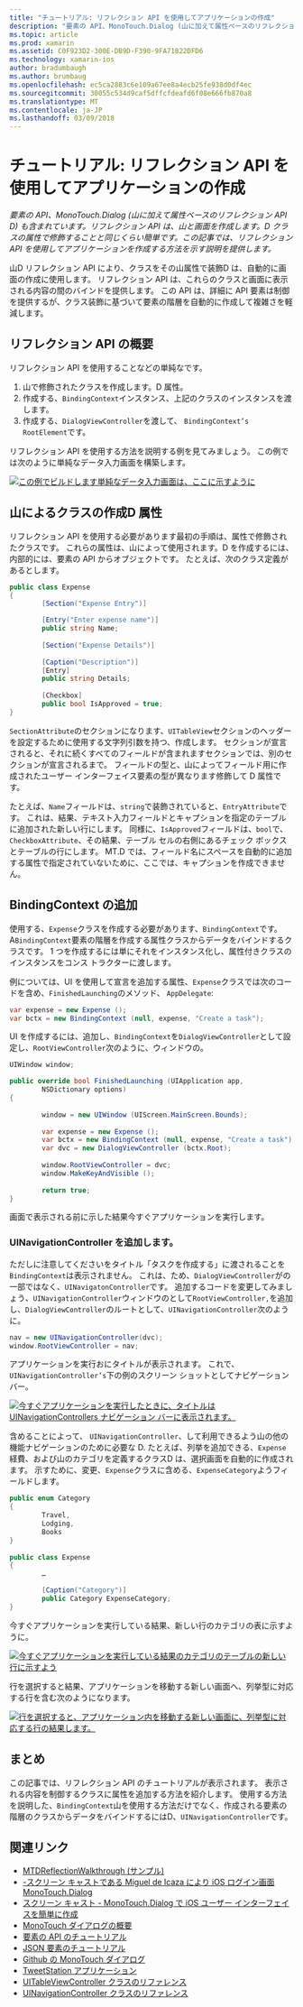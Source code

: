 ```yaml
---
title: "チュートリアル: リフレクション API を使用してアプリケーションの作成"
description: "要素の API、MonoTouch.Dialog (山に加えて属性ベースのリフレクション API D) も含まれています。 リフレクション API は、山と画面を作成します。D クラスの属性で修飾することと同じくらい簡単です。 この記事では、リフレクション API を使用してアプリケーションを作成する方法を示す説明を提供します。"
ms.topic: article
ms.prod: xamarin
ms.assetid: C0F923D2-300E-DB9D-F390-9FA71B22DFD6
ms.technology: xamarin-ios
author: bradumbaugh
ms.author: brumbaug
ms.openlocfilehash: ec5ca2883c6e109a67ee8a4ecb25fe938d0df4ec
ms.sourcegitcommit: 30055c534d9caf5dffcfdeafd6f08e666fb870a8
ms.translationtype: MT
ms.contentlocale: ja-JP
ms.lasthandoff: 03/09/2018
---
```

# <a name="walkthrough-creating-an-application-using-the-reflection-api"></a>チュートリアル: リフレクション API を使用してアプリケーションの作成

_要素の API、MonoTouch.Dialog (山に加えて属性ベースのリフレクション API D) も含まれています。リフレクション API は、山と画面を作成します。D クラスの属性で修飾することと同じくらい簡単です。この記事では、リフレクション API を使用してアプリケーションを作成する方法を示す説明を提供します。_


山D リフレクション API により、クラスをその山属性で装飾D は、自動的に画面の作成に使用します。 リフレクション API は、これらのクラスと画面に表示される内容の間のバインドを提供します。 この API は、詳細に API 要素は制御を提供するが、クラス装飾に基づいて要素の階層を自動的に作成して複雑さを軽減します。

 <a name="Getting_Started_with_the_Reflection_API" />


## <a name="getting-started-with-the-reflection-api"></a>リフレクション API の概要

リフレクション API を使用することなどの単純なです。

1.  山で修飾されたクラスを作成します。D 属性。
1.  作成する、`BindingContext`インスタンス、上記のクラスのインスタンスを渡します。 
1.  作成する、`DialogViewController`を渡して、 `BindingContext’s` `RootElement`です。 


リフレクション API を使用する方法を説明する例を見てみましょう。 この例では次のように単純なデータ入力画面を構築します。

 [![](reflection-api-walkthrough-images/01-expense-entry.png "この例でビルドします単純なデータ入力画面は、ここに示すように")](reflection-api-walkthrough-images/01-expense-entry.png#lightbox)

 <a name="Creating_a_Class_with_MT.D_Attributes" />


## <a name="creating-a-class-with-mtd-attributes"></a>山によるクラスの作成D 属性

リフレクション API を使用する必要があります最初の手順は、属性で修飾されたクラスです。 これらの属性は、山によって使用されます。D を作成するには、内部的には、要素の API からオブジェクトです。 たとえば、次のクラス定義があるとします。

```csharp
public class Expense
{
        [Section("Expense Entry")]

        [Entry("Enter expense name")]
        public string Name;
        
        [Section("Expense Details")]
  
        [Caption("Description")]
        [Entry]
        public string Details;
        
        [Checkbox]
        public bool IsApproved = true;
}
```

`SectionAttribute`のセクションになります、`UITableView`セクションのヘッダーを設定するために使用する文字列引数を持つ、作成します。 セクションが宣言されると、それに続くすべてのフィールドが含まれますセクションでは、別のセクションが宣言されるまで。
フィールドの型と、山によってフィールド用に作成されたユーザー インターフェイス要素の型が異なります修飾して D 属性です。

たとえば、`Name`フィールドは、`string`で装飾されていると、`EntryAttribute`です。 これは、結果、テキスト入力フィールドとキャプションを指定のテーブルに追加された新しい行にします。 同様に、`IsApproved`フィールドは、`bool`で、 `CheckboxAttribute`、その結果、テーブル セルの右側にあるチェック ボックスとテーブルの行にします。 MT.D では、フィールド名にスペースを自動的に追加する属性で指定されていないために、ここでは、キャプションを作成できません。

 <a name="Adding_the_BindingContext" />


## <a name="adding-the-bindingcontext"></a>BindingContext の追加

使用する、`Expense`クラスを作成する必要があります、`BindingContext`です。 A`BindingContext`要素の階層を作成する属性クラスからデータをバインドするクラスです。 1 つを作成するには単にそれをインスタンス化し、属性付きクラスのインスタンスをコンス トラクターに渡します。

例については、UI を使用して宣言を追加する属性、`Expense`クラスでは次のコードを含め、`FinishedLaunching`のメソッド、 `AppDelegate`:

```csharp
var expense = new Expense ();
var bctx = new BindingContext (null, expense, "Create a task");
```

UI を作成するには、追加し、`BindingContext`を`DialogViewController`として設定し、`RootViewController`次のように、ウィンドウの。

```csharp
UIWindow window;

public override bool FinishedLaunching (UIApplication app, 
        NSDictionary options)
{
   
        window = new UIWindow (UIScreen.MainScreen.Bounds);
            
        var expense = new Expense ();
        var bctx = new BindingContext (null, expense, "Create a task");
        var dvc = new DialogViewController (bctx.Root);
            
        window.RootViewController = dvc;
        window.MakeKeyAndVisible ();
            
        return true;
}
```

画面で表示される前に示した結果今すぐアプリケーションを実行します。

 <a name="Adding_a_UINavigationController" />


### <a name="adding-a-uinavigationcontroller"></a>UINavigationController を追加します。

ただしに注意してくださいをタイトル「タスクを作成する」に渡されることを`BindingContext`は表示されません。 これは、ため、`DialogViewController`がの一部ではなく、`UINavigatonController`です。 追加するコードを変更してみましょう、`UINavigationController`ウィンドウのとして`RootViewController,`を追加し、`DialogViewController`のルートとして、`UINavigationController`次のように。

```csharp
nav = new UINavigationController(dvc);
window.RootViewController = nav;
```

アプリケーションを実行おにタイトルが表示されます。 これで、`UINavigationController’s`下の例のスクリーン ショットとしてナビゲーション バー。

 [![](reflection-api-walkthrough-images/02-create-task.png "今すぐアプリケーションを実行したときに、タイトルは UINavigationControllers ナビゲーション バーに表示されます。")](reflection-api-walkthrough-images/02-create-task.png#lightbox)

含めることによって、 `UINavigationController`、して利用できるよう山の他の機能ナビゲーションのために必要な D. たとえば、列挙を追加できる、`Expense`経費、および山のカテゴリを定義するクラスD は、選択画面を自動的に作成されます。 示すために、変更、`Expense`クラスに含める、`ExpenseCategory`ようフィールドします。

```csharp
public enum Category
{
        Travel,
        Lodging,
        Books
}
        
public class Expense
{
        …

        [Caption("Category")]
        public Category ExpenseCategory;
}
```

今すぐアプリケーションを実行している結果、新しい行のカテゴリの表に示すように。

 [![](reflection-api-walkthrough-images/03-set-details.png "今すぐアプリケーションを実行している結果のカテゴリのテーブルの新しい行に示すよう")](reflection-api-walkthrough-images/03-set-details.png#lightbox)

行を選択すると結果、アプリケーションを移動する新しい画面へ、列挙型に対応する行を含む次のようになります。

 [![](reflection-api-walkthrough-images/04-set-category.png "行を選択すると、アプリケーション内を移動する新しい画面に、列挙型に対応する行の結果します。")](reflection-api-walkthrough-images/04-set-category.png#lightbox)

 <a name="Summary" />


## <a name="summary"></a>まとめ

この記事では、リフレクション API のチュートリアルが表示されます。 表示される内容を制御するクラスに属性を追加する方法を紹介します。 使用する方法を説明した、`BindingContext`山を使用する方法だけでなく、作成される要素の階層のクラスからデータをバインドするにはD、`UINavigationController`です。


## <a name="related-links"></a>関連リンク

- [MTDReflectionWalkthrough (サンプル)](https://developer.xamarin.com/samples/MTDReflectionWalkthrough/)
- [-スクリーン キャストである Miguel de Icaza により iOS ログイン画面 MonoTouch.Dialog](http://youtu.be/3butqB1EG0c)
- [スクリーン キャスト - MonoTouch.Dialog で iOS ユーザー インターフェイスを簡単に作成](http://youtu.be/j7OC5r8ZkYg)
- [MonoTouch ダイアログの概要](~/ios/user-interface/monotouch.dialog/index.md)
- [要素の API のチュートリアル](~/ios/user-interface/monotouch.dialog/elements-api-walkthrough.md)
- [JSON 要素のチュートリアル](~/ios/user-interface/monotouch.dialog/monotouch.dialog-json-markup.md)
- [Github の MonoTouch ダイアログ](https://github.com/migueldeicaza/MonoTouch.Dialog)
- [TweetStation アプリケーション](https://github.com/migueldeicaza/TweetStation)
- [UITableViewController クラスのリファレンス](http://developer.apple.com/library/ios/#DOCUMENTATION/UIKit/Reference/UITableViewController_Class/Reference/Reference.html)
- [UINavigationController クラスのリファレンス](http://developer.apple.com/library/ios/#documentation/UIKit/Reference/UINavigationController_Class/Reference/Reference.html)
